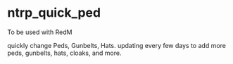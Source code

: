 # ntrp_quick_ped

To be used with RedM

quickly change Peds, Gunbelts, Hats. updating every few days to add more peds, gunbelts, hats, cloaks, and more.
